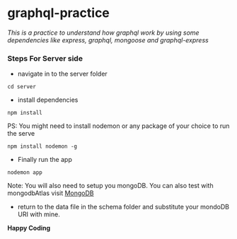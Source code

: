 # graphql-practice
_This is a practice to understand how graphql work by using some dependencies like express, graphql, mongoose and graphql-express_

### Steps For Server side
- navigate in to the server folder
```
cd server
```
- install dependencies
```
npm install
```
PS: You might need to install nodemon or any package of your choice to run the serve
```
npm install nodemon -g
```
- Finally run the app
```
nodemon app
```
Note: You will also need to setup you mongoDB. You can also test with mongodbAtlas
visit [MongoDB](https://mongodb.com/cloud/atlas)
- return to the data file in the schema folder and substitute your mondoDB URI with mine.

**Happy Coding**
